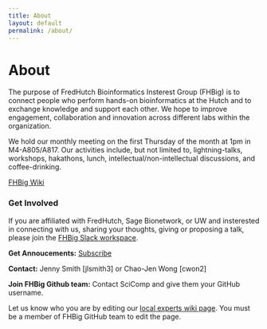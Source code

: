 ```yaml
---
title: About
layout: default
permalink: /about/
---
```


# About
The purpose of FredHutch Bioinformatics Insterest Group (FHBig) is to
connect people who perform hands-on bioinformatics at the Hutch and
to exchange knowledge and support each other. We hope to improve
engagement, collaboration and innovation across different labs
within the organization.  

We hold our monthly meeting on the first Thursday of the month at 1pm in M4-A805/A817. Our activities include, but not limited to, lightning-talks, workshops, hakathons, lunch, intellectual/non-intellectual discussions, and coffee-drinking.  

[FHBig Wiki](https://github.com/FredHutch/FHBig/wiki)

### Get Involved 

If you are affiliated with FredHutch, Sage Bionetwork, or UW and
insterested in connecting with us, sharing your thoughts, giving or proposing a talk, please join the
[FHBig Slack workspace](https://fhbig.slack.com). 

__Get Annoucements:__ [Subscribe](https://lists.fhcrc.org/mailman/listinfo/fhbig)

__Contact:__ Jenny Smith [jlsmith3] or Chao-Jen Wong [cwon2] 

__Join FHBig Github team:__ Contact SciComp and give them your GitHub username. 

Let us know who you are by editing our [local experts wiki page](https://github.com/FredHutch/FHBig/wiki/Expertise). You must be a member of FHBig GitHub team to edit the page.
